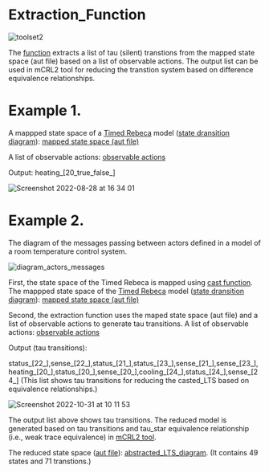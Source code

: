 # Extraction_Function


![toolset2](https://user-images.githubusercontent.com/45528113/199018279-066288d4-5203-4760-9954-371946a72510.jpg)




The <a href="https://github.com/fereidoun-moradi/Extraction_Function/blob/main/extraction_function">function</a> extracts a list of tau (silent) transtions 
from the mapped state space (aut file) based on a list of observable actions. The output list can be used in mCRL2 tool for reducing the transtion system based on difference equivalence relationships.


# Example 1.
A mappped state space of a <a href="https://github.com/fereidoun-moradi/Abstraction-tool/blob/main/RV-Example.rebeca">Timed Rebeca</a> model (<a href="https://github.com/fereidoun-moradi/cast_function/blob/main/RV_Example.png">state dransition diagram</a>): <a href="https://github.com/fereidoun-moradi/cast_function/blob/main/castfile.aut">mapped state space (aut file)</a>

A list of observable actions:  <a href="https://github.com/fereidoun-moradi/Extraction_Function/blob/main/observable_actions.txt">observable actions</a>

Output: heating_[20_true_false_]


![Screenshot 2022-08-28 at 16 34 01](https://user-images.githubusercontent.com/45528113/187079441-b0a7669a-6f8a-48f2-bb1d-fc9182e52985.png)

# Example 2.
The diagram of the messages passing between actors defined in a model of a room temperature control system.

![diagram_actors_messages](https://user-images.githubusercontent.com/45528113/198962230-89231591-082f-4591-b449-b58471ea3488.jpg)

First, the state space of the Timed Rebeca is mapped using <a href="https://github.com/fereidoun-moradi/cast_function/blob/main/OneRoomTemp_mode.rebeca">cast function</a>.
The mappped state space of the <a href="https://github.com/fereidoun-moradi/cast_function/blob/main/OneRoomTemp_mode.rebeca">Timed Rebeca</a> model (<a href="https://github.com/fereidoun-moradi/cast_function/blob/main/state_transition_diagram.png">state dransition diagram</a>): <a href="https://github.com/fereidoun-moradi/cast_function/blob/main/castfile_exp2.aut">mapped state space (aut file)</a>


Second, the extraction function uses the maped state space (aut file) and a list of observable actions to generate tau transitions. 
A list of observable actions:  <a href="https://github.com/fereidoun-moradi/Extraction_Function/blob/main/observable_actions_exp2.txt">observable actions</a>

Output (tau transitions): 

status_[22_],sense_[22_],status_[21_],status_[23_],sense_[21_],sense_[23_],heating_[20_],status_[20_],sense_[20_],cooling_[24_],status_[24_],sense_[24_]
(This list shows tau transitions for reducing the casted_LTS based on equivalence relationships.)


![Screenshot 2022-10-31 at 10 11 53](https://user-images.githubusercontent.com/45528113/198972831-22fd55fc-ffb1-442d-b6e4-eca6a1a7b06c.png)


The output list above shows tau transitions.
The reduced model is generated based on tau transitions and tau_star equivalence relationship (i.e., weak trace equivalence) in <a href="https://github.com/fereidoun-moradi/mCRL2">mCRL2 tool</a>.

The reduced state space (<a href="https://github.com/fereidoun-moradi/extraction_Function/blob/main/OneRoomTemp_mode_casted_tau_star.lts">aut file</a>): <a href="https://github.com/fereidoun-moradi/extraction_Function/blob/main/abstracted_LTS_exp2.png">abstracted_LTS_diagram</a>. (It contains 49 states and 71 transtions.)


